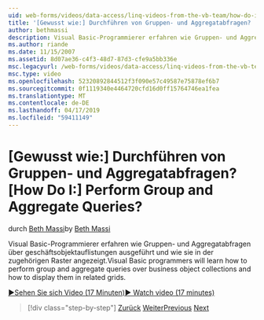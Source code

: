 ```yaml
---
uid: web-forms/videos/data-access/linq-videos-from-the-vb-team/how-do-i-perform-group-and-aggregate-queries
title: '[Gewusst wie:] Durchführen von Gruppen- und Aggregatabfragen? | Microsoft-Dokumentation'
author: bethmassi
description: Visual Basic-Programmierer erfahren wie Gruppen- und Aggregatabfragen über geschäftsobjektauflistungen ausgeführt und wie sie in der zugehörigen Raster angezeigt.
ms.author: riande
ms.date: 11/15/2007
ms.assetid: 8d07ae36-c4f3-48d7-87d3-cfe9a5bb336e
msc.legacyurl: /web-forms/videos/data-access/linq-videos-from-the-vb-team/how-do-i-perform-group-and-aggregate-queries
msc.type: video
ms.openlocfilehash: 52320892844512f3f090e57c49587e75878ef6b7
ms.sourcegitcommit: 0f1119340e4464720cfd16d0ff15764746ea1fea
ms.translationtype: MT
ms.contentlocale: de-DE
ms.lasthandoff: 04/17/2019
ms.locfileid: "59411149"
---
```

# <a name="how-do-i-perform-group-and-aggregate-queries"></a><span data-ttu-id="37b1d-104">[Gewusst wie:] Durchführen von Gruppen- und Aggregatabfragen?</span><span class="sxs-lookup"><span data-stu-id="37b1d-104">[How Do I:] Perform Group and Aggregate Queries?</span></span>

<span data-ttu-id="37b1d-105">durch [Beth Massi](https://github.com/bethmassi)</span><span class="sxs-lookup"><span data-stu-id="37b1d-105">by [Beth Massi](https://github.com/bethmassi)</span></span>

<span data-ttu-id="37b1d-106">Visual Basic-Programmierer erfahren wie Gruppen- und Aggregatabfragen über geschäftsobjektauflistungen ausgeführt und wie sie in der zugehörigen Raster angezeigt.</span><span class="sxs-lookup"><span data-stu-id="37b1d-106">Visual Basic programmers will learn how to perform group and aggregate queries over business object collections and how to display them in related grids.</span></span>

[<span data-ttu-id="37b1d-107">&#9654;Sehen Sie sich Video (17 Minuten)</span><span class="sxs-lookup"><span data-stu-id="37b1d-107">&#9654; Watch video (17 minutes)</span></span>](https://channel9.msdn.com/Blogs/ASP-NET-Site-Videos/how-do-i-perform-group-and-aggregate-queries)

> [!div class="step-by-step"]
> <span data-ttu-id="37b1d-108">[Zurück](how-do-i-get-started-with-linq.md)
> [Weiter](how-do-i-upgrade-visual-basic-projects-to-enable-linq.md)</span><span class="sxs-lookup"><span data-stu-id="37b1d-108">[Previous](how-do-i-get-started-with-linq.md)
[Next](how-do-i-upgrade-visual-basic-projects-to-enable-linq.md)</span></span>

